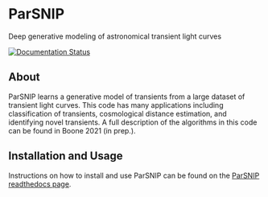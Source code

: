 # ParSNIP

Deep generative modeling of astronomical transient light curves

[![Documentation Status](https://readthedocs.org/projects/parsnip/badge/?version=latest)](https://parsnip.readthedocs.io/en/latest/?badge=latest)

## About

ParSNIP learns a generative model of transients from a large dataset
of transient light curves. This code has many applications including
classification of transients, cosmological distance estimation, and
identifying novel transients. A full description of the algorithms
in this code can be found in Boone 2021 (in prep.).

## Installation and Usage

Instructions on how to install and use ParSNIP can be found on the [ParSNIP
readthedocs page](https://parsnip.readthedocs.io/en/latest/).
